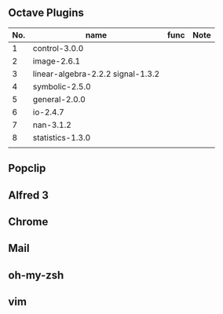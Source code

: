 ## Octave Plugins

| No.  | name                              | func | Note |
| ---- | --------------------------------- | ---- | ---- |
| 1    | control-3.0.0                     |      |      |
| 2    | image-2.6.1                       |      |      |
| 3    | linear-algebra-2.2.2 signal-1.3.2 |      |      |
| 4    | symbolic-2.5.0                    |      |      |
| 5    | general-2.0.0                     |      |      |
| 6    | io-2.4.7                          |      |      |
| 7    | nan-3.1.2                         |      |      |
| 8    | statistics-1.3.0                  |      |      |
|      |                                   |      |      |


## Popclip


## Alfred 3


## Chrome

## Mail

## oh-my-zsh

## vim



